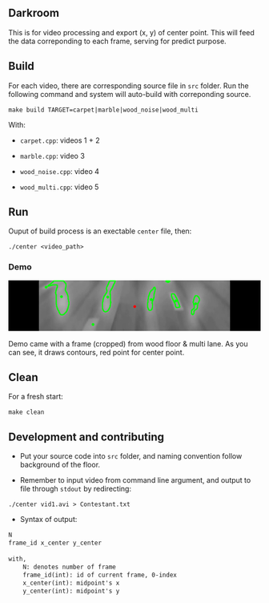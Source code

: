 ## Darkroom

This is for video processing and export (x, y) of center point.
This will feed the data correponding to each frame, serving for predict purpose.

## Build

For each video, there are corresponding source file in `src` folder.
Run the following command and system will auto-build with correponding source.

```
make build TARGET=carpet|marble|wood_noise|wood_multi
```

With:
  + `carpet.cpp`: videos 1 + 2

  + `marble.cpp`: video 3

  + `wood_noise.cpp`: video 4

  + `wood_multi.cpp`: video 5


## Run

Ouput of build process is an exectable `center` file, then:

```
./center <video_path>
```

### Demo

![Crop](demos/crop.png)

Demo came with a frame (cropped) from wood floor & multi lane.
As you can see, it draws contours, red point for center point.

## Clean

For a fresh start:

```
make clean
```

## Development and contributing

+ Put your source code into `src` folder, and naming convention follow background of the floor.

+ Remember to input video from command line argument, and output to file through `stdout` by redirecting:

```
./center vid1.avi > Contestant.txt
```

+ Syntax of output:

```
N
frame_id x_center y_center

with,
    N: denotes number of frame
    frame_id(int): id of current frame, 0-index
    x_center(int): midpoint's x
    y_center(int): midpoint's y
```
